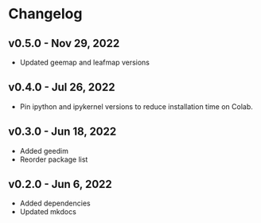 # Changelog

## v0.5.0 - Nov 29, 2022

- Updated geemap and leafmap versions

## v0.4.0 - Jul 26, 2022

- Pin ipython and ipykernel versions to reduce installation time on Colab.

## v0.3.0 - Jun 18, 2022

- Added geedim
- Reorder package list

## v0.2.0 - Jun 6, 2022

- Added dependencies
- Updated mkdocs
